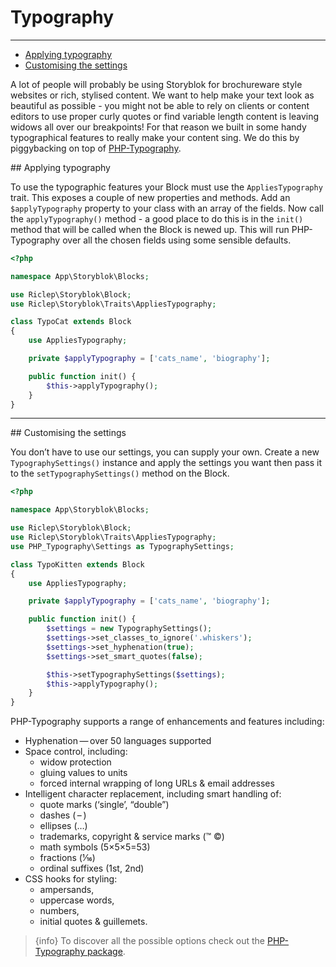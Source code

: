 # Typography

---

- [Applying typography](#applying-typography)
- [Customising the settings](#customising-the-settings)

A lot of people will probably be using Storyblok for brochureware style websites or rich, stylised content. We want to help make your text look as beautiful as possible - you might not be able to rely on clients or content editors to use proper curly quotes or find variable length content is leaving widows all over our breakpoints! For that reason we built in some handy typographical features to really make your content sing. We do this by piggybacking on top of [PHP-Typography](https://github.com/mundschenk-at/php-typography).

<a name="applying-typography">
## Applying typography
</a>

To use the typographic features your Block must use the `AppliesTypography` trait. This exposes a couple of new properties and methods. Add an `$applyTypography` property to your class with an array of the fields. Now call the `applyTypography()` method - a good place to do this is in the `init()` method that will be called when the Block is newed up. This will run PHP-Typography over all the chosen fields using some sensible defaults.

```php
<?php

namespace App\Storyblok\Blocks;

use Riclep\Storyblok\Block;
use Riclep\Storyblok\Traits\AppliesTypography;

class TypoCat extends Block
{
    use AppliesTypography;

	private $applyTypography = ['cats_name', 'biography'];

	public function init() {
		$this->applyTypography();
	}
}
```

---

<a name="customising-the-settings">
## Customising the settings
</a>

You don’t have to use our settings, you can supply your own. Create a new `TypographySettings()` instance and apply the settings you want then pass it to the `setTypographySettings()` method on the Block.

```php
<?php

namespace App\Storyblok\Blocks;

use Riclep\Storyblok\Block;
use Riclep\Storyblok\Traits\AppliesTypography;
use PHP_Typography\Settings as TypographySettings;

class TypoKitten extends Block
{
    use AppliesTypography;

	private $applyTypography = ['cats_name', 'biography'];

	public function init() {
        $settings = new TypographySettings();
        $settings->set_classes_to_ignore('.whiskers');
        $settings->set_hyphenation(true);
        $settings->set_smart_quotes(false);

        $this->setTypographySettings($settings);
		$this->applyTypography();
	}
}
```

PHP-Typography supports a range of enhancements and features including:

- Hyphenation — over 50 languages supported
- Space control, including:
    - widow protection
    - gluing values to units
    - forced internal wrapping of long URLs & email addresses
- Intelligent character replacement, including smart handling of:
    - quote marks (‘single’, “double”)
    - dashes ( – )
    - ellipses (…)
    - trademarks, copyright & service marks (™ ©)
    - math symbols (5×5×5=53)
    - fractions (1⁄16)
    - ordinal suffixes (1st, 2nd)
- CSS hooks for styling:
    - ampersands,
    - uppercase words,
    - numbers,
    - initial quotes & guillemets.


> {info} To discover all the possible options check out the [PHP-Typography package](https://github.com/mundschenk-at/php-typography).